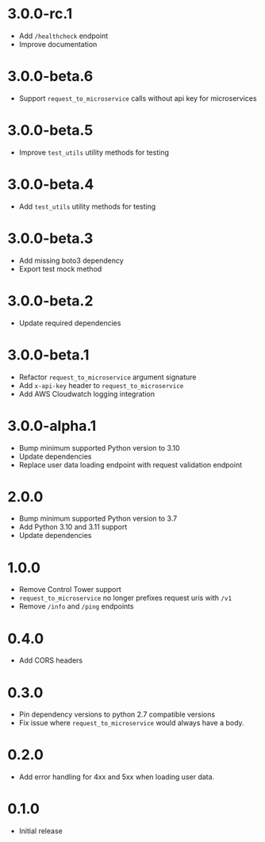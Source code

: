 # 3.0.0-rc.1

- Add `/healthcheck` endpoint
- Improve documentation

# 3.0.0-beta.6

- Support `request_to_microservice` calls without api key for microservices

# 3.0.0-beta.5

- Improve `test_utils` utility methods for testing

# 3.0.0-beta.4

- Add `test_utils` utility methods for testing

# 3.0.0-beta.3

- Add missing boto3 dependency
- Export test mock method

# 3.0.0-beta.2

- Update required dependencies

# 3.0.0-beta.1

- Refactor `request_to_microservice` argument signature
- Add `x-api-key` header to `request_to_microservice`
- Add AWS Cloudwatch logging integration

# 3.0.0-alpha.1

- Bump minimum supported Python version to 3.10
- Update dependencies
- Replace user data loading endpoint with request validation endpoint

# 2.0.0

- Bump minimum supported Python version to 3.7
- Add Python 3.10 and 3.11 support
- Update dependencies

# 1.0.0

- Remove Control Tower support
- `request_to_microservice` no longer prefixes request uris with `/v1`
- Remove `/info` and `/ping` endpoints

# 0.4.0

- Add CORS headers

# 0.3.0

- Pin dependency versions to python 2.7 compatible versions
- Fix issue where `request_to_microservice` would always have a body.

# 0.2.0

- Add error handling for 4xx and 5xx when loading user data.

# 0.1.0

- Initial release